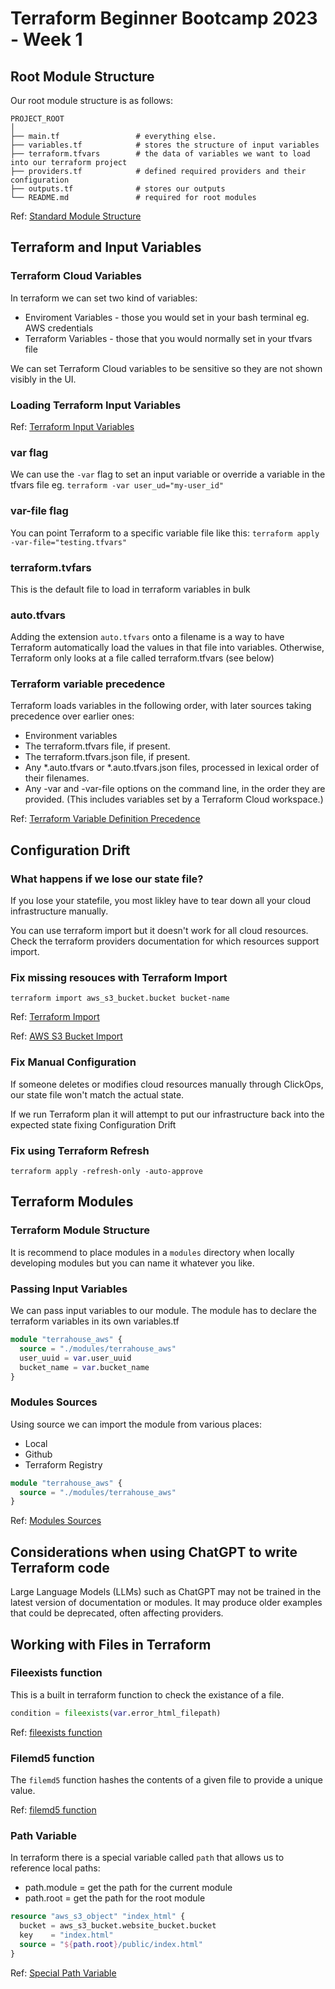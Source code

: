 # Terraform Beginner Bootcamp 2023 - Week 1

## Root Module Structure

Our root module structure is as follows:

```
PROJECT_ROOT
│
├── main.tf                 # everything else.
├── variables.tf            # stores the structure of input variables
├── terraform.tfvars        # the data of variables we want to load into our terraform project
├── providers.tf            # defined required providers and their configuration
├── outputs.tf              # stores our outputs
└── README.md               # required for root modules
```

Ref: [Standard Module Structure](https://developer.hashicorp.com/terraform/language/modules/develop/structure)

## Terraform and Input Variables

### Terraform Cloud Variables

In terraform we can set two kind of variables:
- Enviroment Variables - those you would set in your bash terminal eg. AWS credentials
- Terraform Variables - those that you would normally set in your tfvars file

We can set Terraform Cloud variables to be sensitive so they are not shown visibly in the UI.

### Loading Terraform Input Variables

Ref: [Terraform Input Variables](https://developer.hashicorp.com/terraform/language/values/variables)

### var flag
We can use the `-var` flag to set an input variable or override a variable in the tfvars file eg. `terraform -var user_ud="my-user_id"`

### var-file flag

You can point Terraform to a specific variable file like this: `terraform apply -var-file="testing.tfvars"`

### terraform.tvfars

This is the default file to load in terraform variables in bulk

### auto.tfvars

Adding the extension `auto.tfvars` onto a filename is a way to have Terraform automatically load the values in that file into variables. Otherwise, Terraform only looks at a file called terraform.tfvars (see below)

### Terraform variable precedence

Terraform loads variables in the following order, with later sources taking precedence over earlier ones:

- Environment variables
- The terraform.tfvars file, if present.
- The terraform.tfvars.json file, if present.
- Any *.auto.tfvars or *.auto.tfvars.json files, processed in lexical order of their filenames.
- Any -var and -var-file options on the command line, in the order they are provided. (This includes variables set by a Terraform Cloud workspace.)

Ref: [Terraform Variable Definition Precedence](https://developer.hashicorp.com/terraform/language/values/variables#variable-definition-precedence)


## Configuration Drift

### What happens if we lose our state file?

If you lose your statefile, you most likley have to tear down all your cloud infrastructure manually.

You can use terraform import but it doesn't work for all cloud resources. Check the terraform providers documentation for which resources support import.

### Fix missing resouces with Terraform Import

`terraform import aws_s3_bucket.bucket bucket-name`

Ref: [Terraform Import](https://developer.hashicorp.com/terraform/cli/import)

Ref: [AWS S3 Bucket Import](https://registry.terraform.io/providers/hashicorp/aws/latest/docs/resources/s3_bucket#import)

### Fix Manual Configuration

If someone deletes or modifies cloud resources manually through ClickOps, our state file won't match the actual state.

If we run Terraform plan it will attempt to put our infrastructure back into the expected state fixing Configuration Drift

### Fix using Terraform Refresh

```
terraform apply -refresh-only -auto-approve
```

## Terraform Modules

### Terraform Module Structure

It is recommend to place modules in a `modules` directory when locally developing modules but you can name it whatever you like.

### Passing Input Variables

We can pass input variables to our module.
The module has to declare the terraform variables in its own variables.tf

```tf
module "terrahouse_aws" {
  source = "./modules/terrahouse_aws"
  user_uuid = var.user_uuid
  bucket_name = var.bucket_name
}
```

### Modules Sources

Using source we can import the module from various places:
- Local
- Github
- Terraform Registry

```tf
module "terrahouse_aws" {
  source = "./modules/terrahouse_aws"
}
```


Ref: [Modules Sources](https://developer.hashicorp.com/terraform/language/modules/sources)

## Considerations when using ChatGPT to write Terraform code

Large Language Models (LLMs) such as ChatGPT may not be trained in the latest version of documentation or modules. It may produce older examples that could be deprecated, often affecting providers.

## Working with Files in Terraform

### Fileexists function

This is a built in terraform function to check the existance of a file.

```tf
condition = fileexists(var.error_html_filepath)
```

Ref: [fileexists function](https://developer.hashicorp.com/terraform/language/functions/fileexists)

### Filemd5 function

The `filemd5` function hashes the contents of a given file to provide a unique value.

Ref: [filemd5 function](https://developer.hashicorp.com/terraform/language/functions/filemd5)

### Path Variable

In terraform there is a special variable called `path` that allows us to reference local paths:
- path.module = get the path for the current module
- path.root = get the path for the root module

```tf
resource "aws_s3_object" "index_html" {
  bucket = aws_s3_bucket.website_bucket.bucket
  key    = "index.html"
  source = "${path.root}/public/index.html"
}
```

Ref: [Special Path Variable](https://developer.hashicorp.com/terraform/language/expressions/references#filesystem-and-workspace-info)

